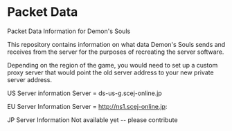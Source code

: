 # Packet Data
Packet Data Information for Demon's Souls

This repository contains information on what data Demon's Souls sends and receives from the server for the purposes of recreating the server software. 

Depending on the region of the game, you would need to set up a custom proxy server that would point the old server address to your new private server address.

US Server information
Server = ds-us-g.scej-online.jp 

EU Server Information
Server = http://ns1.scej-online.jp:

JP Server Information
Not available yet -- please contribute


